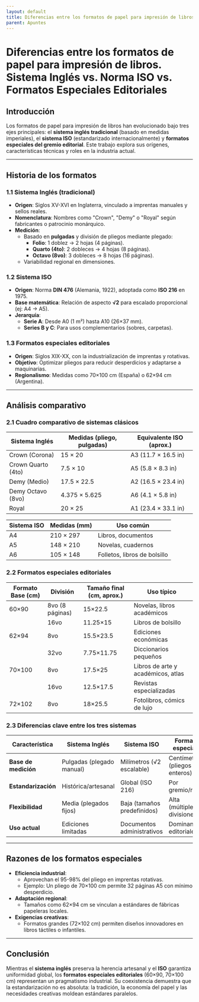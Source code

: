 ```yaml
---
layout: default
title: Diferencias entre los formatos de papel para impresión de libros. Sistema Inglés vs. Norma ISO vs. Formatos Especiales Editoriales
parent: Apuntes
---
```


# Diferencias entre los formatos de papel para impresión de libros. Sistema Inglés vs. Norma ISO vs. Formatos Especiales Editoriales


## Introducción
Los formatos de papel para impresión de libros han evolucionado bajo tres ejes principales: el **sistema inglés tradicional** (basado en medidas imperiales), el **sistema ISO** (estandarizado internacionalmente) y **formatos especiales del gremio editorial**. Este trabajo explora sus orígenes, características técnicas y roles en la industria actual.

---

## Historia de los formatos

### 1.1 Sistema Inglés (tradicional)
- **Origen**: Siglos XV-XVI en Inglaterra, vinculado a imprentas manuales y sellos reales.
- **Nomenclatura**: Nombres como "Crown", "Demy" o "Royal" según fabricantes o patrocinio monárquico.
- **Medición**:
  - Basado en **pulgadas** y división de pliegos mediante plegado:
    - **Folio**: 1 doblez → 2 hojas (4 páginas).
    - **Quarto (4to)**: 2 dobleces → 4 hojas (8 páginas).
    - **Octavo (8vo)**: 3 dobleces → 8 hojas (16 páginas).
  - Variabilidad regional en dimensiones.

### 1.2 Sistema ISO
- **Origen**: Norma **DIN 476** (Alemania, 1922), adoptada como **ISO 216** en 1975.
- **Base matemática**: Relación de aspecto **√2** para escalado proporcional (ej: A4 → A5).
- **Jerarquía**:
  - **Serie A**: Desde A0 (1 m²) hasta A10 (26×37 mm).
  - **Series B y C**: Para usos complementarios (sobres, carpetas).

### 1.3 Formatos especiales editoriales
- **Origen**: Siglos XIX-XX, con la industrialización de imprentas y rotativas.
- **Objetivo**: Optimizar pliegos para reducir desperdicios y adaptarse a maquinarias.
- **Regionalismo**: Medidas como 70×100 cm (España) o 62×94 cm (Argentina).

---

## Análisis comparativo

### 2.1 Cuadro comparativo de sistemas clásicos

| **Sistema Inglés**       | **Medidas (pliego, pulgadas)** | **Equivalente ISO (aprox.)** |
|--------------------------|-------------------------------|------------------------------|
| Crown (Corona)           | 15 × 20                       | A3 (11.7 × 16.5 in)          |
| Crown Quarto (4to)       | 7.5 × 10                      | A5 (5.8 × 8.3 in)            |
| Demy (Medio)             | 17.5 × 22.5                   | A2 (16.5 × 23.4 in)          |
| Demy Octavo (8vo)        | 4.375 × 5.625                 | A6 (4.1 × 5.8 in)            |
| Royal                    | 20 × 25                       | A1 (23.4 × 33.1 in)          |

| **Sistema ISO**          | **Medidas (mm)**              | **Uso común**                |
|--------------------------|-------------------------------|------------------------------|
| A4                       | 210 × 297                     | Libros, documentos           |
| A5                       | 148 × 210                     | Novelas, cuadernos           |
| A6                       | 105 × 148                     | Folletos, libros de bolsillo |

### 2.2 Formatos especiales editoriales

| **Formato Base (cm)** | **División**     | **Tamaño final (cm, aprox.)** | **Uso típico**                  |
|-----------------------|------------------|-------------------------------|---------------------------------|
| 60×90                 | 8vo (8 páginas)  | 15×22.5                       | Novelas, libros académicos    |
|                       | 16vo            | 11.25×15                      | Libros de bolsillo              |
| 62×94                 | 8vo             | 15.5×23.5                     | Ediciones económicas            |
|                       | 32vo            | 7.75×11.75                    | Diccionarios pequeños           |
| 70×100                | 8vo             | 17.5×25                       | Libros de arte y académicos, atlas           |
|                       | 16vo            | 12.5×17.5                     | Revistas especializadas         |
| 72×102                | 8vo             | 18×25.5                       | Fotolibros, cómics de lujo      |

### 2.3 Diferencias clave entre los tres sistemas

| **Característica**       | **Sistema Inglés**          | **Sistema ISO**            | **Formatos especiales**      |
|--------------------------|-----------------------------|-----------------------------|-------------------------------|
| **Base de medición**      | Pulgadas (plegado manual)   | Milímetros (√2 escalable)   | Centímetros (pliegos enteros) |
| **Estandarización**      | Histórica/artesanal         | Global (ISO 216)            | Por gremio/región             |
| **Flexibilidad**         | Media (plegados fijos)      | Baja (tamaños predefinidos) | Alta (múltiples divisiones)   |
| **Uso actual**           | Ediciones limitadas         | Documentos administrativos  | Dominante en editoriales      |

---

## Razones de los formatos especiales
- **Eficiencia industrial**:
  - Aprovechan el 95-98% del pliego en imprentas rotativas.
  - Ejemplo: Un pliego de 70×100 cm permite 32 páginas A5 con mínimo desperdicio.
- **Adaptación regional**:
  - Tamaños como 62×94 cm se vinculan a estándares de fábricas papeleras locales.
- **Exigencias creativas**:
  - Formatos grandes (72×102 cm) permiten diseños innovadores en libros táctiles o infantiles.

---

## Conclusión
Mientras el **sistema inglés** preserva la herencia artesanal y el **ISO** garantiza uniformidad global, los **formatos especiales editoriales** (60×90, 70×100 cm) representan un pragmatismo industrial. Su coexistencia demuestra que la estandarización no es absoluta: la tradición, la economía del papel y las necesidades creativas moldean estándares paralelos.
